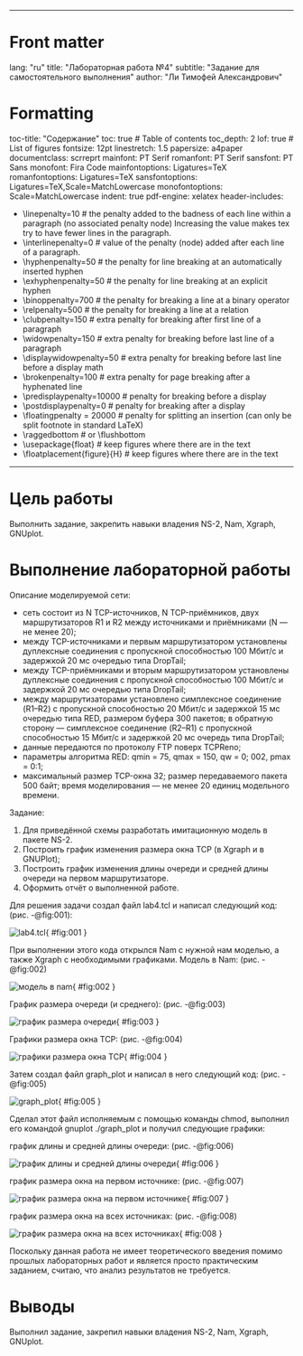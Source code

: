 ﻿
---
# Front matter
lang: "ru"
title: "Лабораторная работа №4"
subtitle: "Задание для самостоятельного выполнения"
author: "Ли Тимофей Александрович"

# Formatting
toc-title: "Содержание"
toc: true # Table of contents
toc_depth: 2
lof: true # List of figures
fontsize: 12pt
linestretch: 1.5
papersize: a4paper
documentclass: scrreprt
mainfont: PT Serif
romanfont: PT Serif
sansfont: PT Sans
monofont: Fira Code
mainfontoptions: Ligatures=TeX
romanfontoptions: Ligatures=TeX
sansfontoptions: Ligatures=TeX,Scale=MatchLowercase
monofontoptions: Scale=MatchLowercase
indent: true
pdf-engine: xelatex
header-includes:
  - \linepenalty=10 # the penalty added to the badness of each line within a paragraph (no associated penalty node) Increasing the value makes tex try to have fewer lines in the paragraph.
  - \interlinepenalty=0 # value of the penalty (node) added after each line of a paragraph.
  - \hyphenpenalty=50 # the penalty for line breaking at an automatically inserted hyphen
  - \exhyphenpenalty=50 # the penalty for line breaking at an explicit hyphen
  - \binoppenalty=700 # the penalty for breaking a line at a binary operator
  - \relpenalty=500 # the penalty for breaking a line at a relation
  - \clubpenalty=150 # extra penalty for breaking after first line of a paragraph
  - \widowpenalty=150 # extra penalty for breaking before last line of a paragraph
  - \displaywidowpenalty=50 # extra penalty for breaking before last line before a display math
  - \brokenpenalty=100 # extra penalty for page breaking after a hyphenated line
  - \predisplaypenalty=10000 # penalty for breaking before a display
  - \postdisplaypenalty=0 # penalty for breaking after a display
  - \floatingpenalty = 20000 # penalty for splitting an insertion (can only be split footnote in standard LaTeX)
  - \raggedbottom # or \flushbottom
  - \usepackage{float} # keep figures where there are in the text
  - \floatplacement{figure}{H} # keep figures where there are in the text
---

# Цель работы

Выполнить задание, закрепить навыки владения NS-2, Nam, Xgraph, GNUplot.

# Выполнение лабораторной работы

Описание моделируемой сети:

 - сеть состоит из N TCP-источников, N TCP-приёмников, двух маршрутизаторов R1 и R2 между источниками и приёмниками (N — не менее 20);
 - между TCP-источниками и первым маршрутизатором установлены дуплексные соединения с пропускной способностью 100 Мбит/с и задержкой 20 мс очередью типа DropTail;
 - между TCP-приёмниками и вторым маршрутизатором установлены дуплексные соединения с пропускной способностью 100 Мбит/с и задержкой 20 мс очередью типа DropTail;
 - между маршрутизаторами установлено симплексное соединение (R1–R2) с пропускной способностью 20 Мбит/с и задержкой 15 мс очередью типа RED, размером буфера 300 пакетов; в обратную сторону — симплексное соединение (R2–R1) с пропускной способностью 15 Мбит/с и задержкой 20 мс очередь типа DropTail;
 - данные передаются по протоколу FTP поверх TCPReno;
 - параметры алгоритма RED: qmin = 75, qmax = 150, qw = 0; 002, pmax = 0:1;
 - максимальный размер TCP-окна 32; размер передаваемого пакета 500 байт; время моделирования — не менее 20 единиц модельного времени.

Задание:

1. Для приведённой схемы разработать имитационную модель в пакете NS-2.
2. Построить график изменения размера окна TCP (в Xgraph и в GNUPlot);
3. Построить график изменения длины очереди и средней длины очереди на первом маршрутизаторе.
4. Оформить отчёт о выполненной работе.

Для решения задачи создал файл lab4.tcl и написал следующий код: (рис. -@fig:001):

![lab4.tcl](images/1.png){ #fig:001 }

При выполнении этого кода открылся Nam с нужной нам моделью, а также Xgraph с необходимыми графиками. Модель в Nam: (рис. -@fig:002)

![модель в nam](images/2.png){ #fig:002 }

График размера очереди (и среднего): (рис. -@fig:003)

![график размера очереди](images/3.png){ #fig:003 }

Графики размера окна TCP: (рис. -@fig:004)

![графики размера окна TCP](images/4.png){ #fig:004 }

Затем создал файл graph_plot и написал в него следующий код: (рис. -@fig:005)

![graph_plot](images/5.png){ #fig:005 }

Сделал этот файл исполняемым с помощью команды chmod, выполнил его командой gnuplot ./graph_plot и получил следующие графики:

график длины и средней длины очереди: (рис. -@fig:006)

![график длины и средней длины очереди](images/6.png){ #fig:006 }

график размера окна на первом источнике: (рис. -@fig:007)

![график размера окна на первом источнике](images/7.png){ #fig:007 }

график размера окна на всех источниках: (рис. -@fig:008)

![график размера окна на всех источниках](images/8.png){ #fig:008 }

Поскольку данная работа не имеет теоретического введения помимо прошлых лабораторных работ и является просто практическим заданием, считаю, что анализ результатов не требуется.

# Выводы

Выполнил задание, закрепил навыки владения NS-2, Nam, Xgraph, GNUplot.